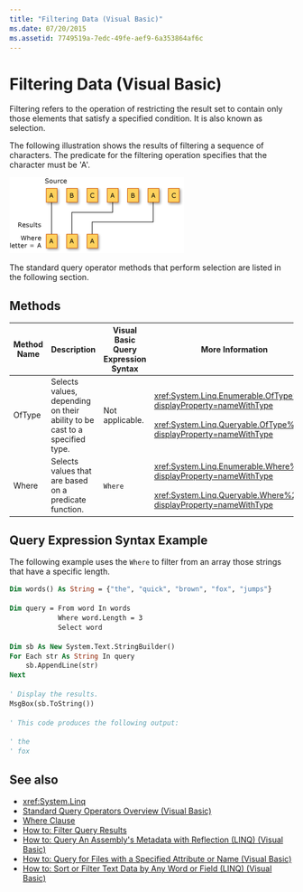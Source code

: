 ```yaml
---
title: "Filtering Data (Visual Basic)"
ms.date: 07/20/2015
ms.assetid: 7749519a-7edc-49fe-aef9-6a353864af6c
---
```

# Filtering Data (Visual Basic)
Filtering refers to the operation of restricting the result set to contain only those elements that satisfy a specified condition. It is also known as selection.  
  
 The following illustration shows the results of filtering a sequence of characters. The predicate for the filtering operation specifies that the character must be 'A'.  
  
 ![Diagram that shows a LINQ filtering operation](./media/filtering-data/linq-filter-operation.png)  
  
 The standard query operator methods that perform selection are listed in the following section.  
  
## Methods  
  
|Method Name|Description|Visual Basic Query Expression Syntax|More Information|  
|-----------------|-----------------|------------------------------------------|----------------------|  
|OfType|Selects values, depending on their ability to be cast to a specified type.|Not applicable.|<xref:System.Linq.Enumerable.OfType%2A?displayProperty=nameWithType><br /><br /> <xref:System.Linq.Queryable.OfType%2A?displayProperty=nameWithType>|  
|Where|Selects values that are based on a predicate function.|`Where`|<xref:System.Linq.Enumerable.Where%2A?displayProperty=nameWithType><br /><br /> <xref:System.Linq.Queryable.Where%2A?displayProperty=nameWithType>|  
  
## Query Expression Syntax Example  
 The following example uses the `Where` to filter from an array those strings that have a specific length.  
  
```vb  
Dim words() As String = {"the", "quick", "brown", "fox", "jumps"}  
  
Dim query = From word In words   
            Where word.Length = 3   
            Select word  
  
Dim sb As New System.Text.StringBuilder()  
For Each str As String In query  
    sb.AppendLine(str)  
Next  
  
' Display the results.  
MsgBox(sb.ToString())  
  
' This code produces the following output:  
  
' the  
' fox  
```  
  
## See also

- <xref:System.Linq>
- [Standard Query Operators Overview (Visual Basic)](../../../../visual-basic/programming-guide/concepts/linq/standard-query-operators-overview.md)
- [Where Clause](../../../../visual-basic/language-reference/queries/where-clause.md)
- [How to: Filter Query Results](../../../../visual-basic/programming-guide/language-features/linq/how-to-filter-query-results-by-using-linq.md)
- [How to: Query An Assembly's Metadata with Reflection (LINQ) (Visual Basic)](../../../../visual-basic/programming-guide/concepts/linq/how-to-query-an-assembly-s-metadata-with-reflection-linq.md)
- [How to: Query for Files with a Specified Attribute or Name (Visual Basic)](../../../../visual-basic/programming-guide/concepts/linq/how-to-query-for-files-with-a-specified-attribute-or-name.md)
- [How to: Sort or Filter Text Data by Any Word or Field (LINQ) (Visual Basic)](../../../../visual-basic/programming-guide/concepts/linq/how-to-sort-or-filter-text-data-by-any-word-or-field-linq.md)
